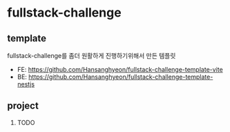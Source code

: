 # fullstack-challenge

## template

fullstack-challenge를 좀더 원활하게 진행하기위해서 만든 템플릿

- FE: https://github.com/Hansanghyeon/fullstack-challenge-template-vite
- BE: https://github.com/Hansanghyeon/fullstack-challenge-template-nestjs

## project

1. TODO
